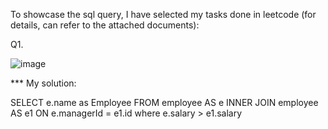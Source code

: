 To showcase the sql query, I have selected my tasks done in leetcode (for details, can refer to the attached documents):

Q1. 

![image](https://github.com/kaho1156/sql/assets/98607667/d7295c3e-60bf-4a49-a62b-0fb3bc777c0d)


*** My solution:

SELECT e.name as Employee
FROM employee AS e INNER JOIN employee AS e1 ON e.managerId = e1.id
where e.salary > e1.salary
